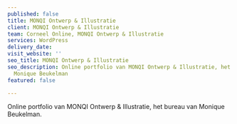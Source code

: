 ```yaml
---
published: false
title: MONQI Ontwerp & Illustratie
client: MONQI Ontwerp & Illustratie
team: Corneel Online, MONQI Ontwerp & Illustratie
services: WordPress
delivery_date: 
visit_website: ''
seo_title: MONQI Ontwerp & Illustratie
seo_description: Online portfolio van MONQI Ontwerp & Illustratie, het bureau van
  Monique Beukelman
featured: false

---
```

Online portfolio van MONQI Ontwerp & Illustratie, het bureau van Monique Beukelman.